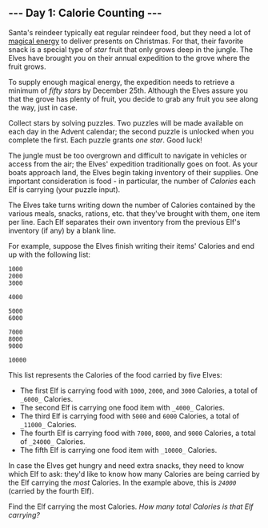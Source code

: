 ## \--- Day 1: Calorie Counting ---

Santa's reindeer typically eat regular reindeer food, but they need a lot of [magical energy](/2018/day/25) to deliver presents on Christmas. For that, their favorite snack is a special type of _star_ fruit that only grows deep in the jungle. The Elves have brought you on their annual expedition to the grove where the fruit grows.

To supply enough magical energy, the expedition needs to retrieve a minimum of _fifty stars_ by December 25th. Although the Elves assure you that the grove has plenty of fruit, you decide to grab any fruit you see along the way, just in case.

Collect stars by solving puzzles. Two puzzles will be made available on each day in the Advent calendar; the second puzzle is unlocked when you complete the first. Each puzzle grants _one star_. Good luck!

The jungle must be too overgrown and difficult to navigate in vehicles or access from the air; the Elves' expedition traditionally goes on foot. As your boats approach land, the Elves begin taking inventory of their supplies. One important consideration is food - in particular, the number of _Calories_ each Elf is carrying (your puzzle input).

The Elves take turns writing down the number of Calories contained by the various meals, snacks, rations, etc. that they've brought with them, one item per line. Each Elf separates their own inventory from the previous Elf's inventory (if any) by a blank line.

For example, suppose the Elves finish writing their items' Calories and end up with the following list:
    
    
    1000
    2000
    3000
    
    4000
    
    5000
    6000
    
    7000
    8000
    9000
    
    10000
    

This list represents the Calories of the food carried by five Elves:

  * The first Elf is carrying food with `1000`, `2000`, and `3000` Calories, a total of `_6000_` Calories.
  * The second Elf is carrying one food item with `_4000_` Calories.
  * The third Elf is carrying food with `5000` and `6000` Calories, a total of `_11000_` Calories.
  * The fourth Elf is carrying food with `7000`, `8000`, and `9000` Calories, a total of `_24000_` Calories.
  * The fifth Elf is carrying one food item with `_10000_` Calories.



In case the Elves get hungry and need extra snacks, they need to know which Elf to ask: they'd like to know how many Calories are being carried by the Elf carrying the _most_ Calories. In the example above, this is _`24000`_ (carried by the fourth Elf).

Find the Elf carrying the most Calories. _How many total Calories is that Elf carrying?_